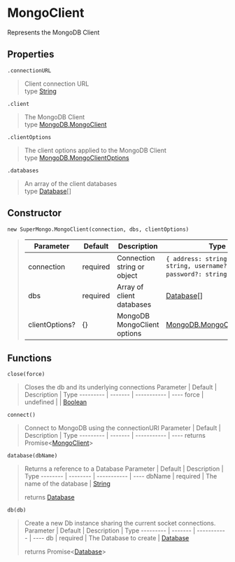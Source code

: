 # MongoClient

Represents the MongoDB Client

## Properties

`.connectionURL`

> Client connection URL\
> type [String](https://developer.mozilla.org/en-US/docs/Web/JavaScript/Reference/Global_Objects/String)

`.client`

> The MongoDB Client\
> type [MongoDB.MongoClient](https://mongodb.github.io/node-mongodb-native/4.0/classes/mongoclient.html)

`.clientOptions`

> The client options applied to the MongoDB Client\
> type [MongoDB.MongoClientOptions](https://mongodb.github.io/node-mongodb-native/4.0/interfaces/mongoclientoptions.html)

`.databases`

> An array of the client databases\
> type [Database](https://github.com/Forbidden-Duck/super-mongo/tree/master/docs/classes/Database.md)[]

## Constructor

`new SuperMongo.MongoClient(connection, dbs, clientOptions)`

> | Parameter      | Default  | Description                 | Type                                                                                                                                                                            |
> | -------------- | -------- | --------------------------- | ------------------------------------------------------------------------------------------------------------------------------------------------------------------------------- |
> | connection     | required | Connection string or object | `{ address: string, host?: string, username?: string, password?: string }` \| [String](https://developer.mozilla.org/en-US/docs/Web/JavaScript/Reference/Global_Objects/String) |
> | dbs            | required | Array of client databases   | [Database](https://github.com/Forbidden-Duck/super-mongo/tree/master/docs/classes/Database.md)[]                                                                                |
> | clientOptions? | {}       | MongoDB MongoClient options | [MongoDB.MongoClientOptions](https://mongodb.github.io/node-mongodb-native/4.0/interfaces/mongoclientoptions.html)                                                              |

## Functions

`close(force)`

> Closes the db and its underlying connections
> Parameter | Default | Description | Type
> --------- | ------- | ----------- | ----
> force | undefined | | [Boolean](https://developer.mozilla.org/en-US/docs/Web/JavaScript/Reference/Global_Objects/Boolean)

`connect()`

> Connect to MongoDB using the connectionURl
> Parameter | Default | Description | Type
> --------- | ------- | ----------- | ----
> returns Promise<[MongoClient]([MongoClient](https://github.com/Forbidden-Duck/super-mongo/tree/master/docs/classes/MongoClient.md))>

`database(dbName)`

> Returns a reference to a Database
> Parameter | Default | Description | Type
> -------- | -------- | ----------- | ----
> dbName | required | The name of the database | [String](https://developer.mozilla.org/en-US/docs/Web/JavaScript/Reference/Global_Objects/String)
>
> returns [Database](<[Database](https://github.com/Forbidden-Duck/super-mongo/tree/master/docs/classes/Database.md)>)

`db(db)`

> Create a new Db instance sharing the current socket connections.
> Parameter | Default | Description | Type
> --------- | ------- | ----------- | ----
> db | required | The Database to create | [Database](https://github.com/Forbidden-Duck/super-mongo/tree/master/docs/classes/Database.md)
>
> returns Promise<[Database]([Database](https://github.com/Forbidden-Duck/super-mongo/tree/master/docs/classes/Database.md))>
